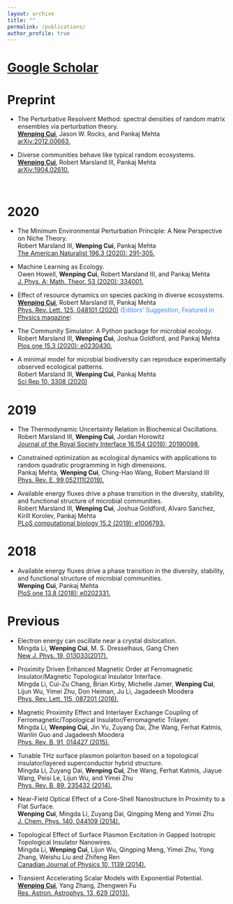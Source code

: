 ```yaml
---
layout: archive
title: ""
permalink: /publications/
author_profile: true
---
```


# [Google Scholar](https://scholar.google.com/citations?user=k6I_USQAAAAJ&hl=en)

Preprint
======
* The Perturbative Resolvent Method: spectral densities of random matrix ensembles via perturbation theory. <br>
<strong><U>Wenping Cui</U></strong>, Jason W. Rocks, and Pankaj Mehta <br>
<span style="color:#4285F4">[arXiv:2012.00663.](https://arxiv.org/abs/2012.00663)</span>

* Diverse communities behave like typical random ecosystems. <br>
<strong><U>Wenping Cui</U></strong>, Robert Marsland III, Pankaj Mehta <br>
<span style="color:#4285F4">[arXiv:1904.02610.](https://arxiv.org/abs/1904.02610)</span>
<br>

2020
======
* The Minimum Environmental Perturbation Principle: A New Perspective on Niche Theory. <br>
Robert Marsland III, <strong>Wenping Cui</strong>, Pankaj Mehta <br>
<span style="color:#4285F4">[The American Naturalist 196.3 (2020): 291-305.](https://www.journals.uchicago.edu/doi/full/10.1086/710093?mobileUi=0#d2509099e1)</span>

* Machine Learning as Ecology. <br>
Owen Howell, <strong>Wenping Cui</strong>, Robert Marsland III, and Pankaj Mehta <br>
<span style="color:#4285F4">[J. Phys. A: Math. Theor. 53 (2020): 334001.](https://iopscience.iop.org/article/10.1088/1751-8121/ab956e) </span>

* Effect of resource dynamics on species packing in diverse ecosystems. <br>
<strong><U>Wenping Cui</U></strong>, Robert Marsland III, Pankaj Mehta <br>
<span style="color:#4285F4">[Phys. Rev. Lett. 125, 048101 (2020)](https://iopscience.iop.org/article/10.1088/1751-8121/ab956e) (Editors’ Suggestion, Featured in <span style="color:#4285F4">[Physics magazine](https://physics.aps.org/articles/v13/s96))</span>

* The Community Simulator: A Python package for microbial ecology. <br>
Robert Marsland III, <strong>Wenping Cui</strong>, Joshua Goldford, and Pankaj Mehta <br>
<span style="color:#4285F4">[Plos one 15.3 (2020): e0230430.](https://journals.plos.org/plosone/article?id=10.1371/journal.pone.0230430) </span>

* A minimal model for microbial biodiversity can reproduce experimentally observed ecological patterns. <br>
Robert Marsland III, <strong>Wenping Cui</strong>, Pankaj Mehta <br>
<span style="color:#4285F4">[Sci Rep 10, 3308 (2020)](https://www.nature.com/articles/s41598-020-60130-2) </span>

2019
======
* The Thermodynamic Uncertainty Relation in Biochemical Oscillations. <br>
Robert Marsland III, <strong>Wenping Cui</strong>, Jordan Horowitz <br>
<span style="color:#4285F4">[Journal of the Royal Society Interface 16.154 (2019): 20190098.](https://royalsocietypublishing.org/doi/10.1098/rsif.2019.0098) </span>

* Constrained optimization as ecological dynamics with applications to random quadratic programming in high dimensions. <br>
Pankaj Mehta, <strong>Wenping Cui</strong>, Ching-Hao Wang, Robert Marsland III <br>
<span style="color:#4285F4">[Phys. Rev. E.  99,052111(2019).](https://journals.aps.org/pre/abstract/10.1103/PhysRevE.99.052111) </span>

* Available energy fluxes drive a phase transition in the diversity, stability, and functional structure of microbial communities. <br>
Robert Marsland III, <strong>Wenping Cui</strong>, Joshua Goldford, Alvaro Sanchez, Kirill Korolev, Pankaj Mehta <br>
<span style="color:#4285F4">[PLoS computational biology 15.2 (2019): e1006793.](https://journals.plos.org/ploscompbiol/article?id=10.1371/journal.pcbi.1006793) </span>

2018
======
* Available energy fluxes drive a phase transition in the diversity, stability, and functional structure of microbial communities. <br>
<strong>Wenping Cui</strong>, Pankaj Mehta <br>
<span style="color:#4285F4">[PloS one 13.8 (2018): e0202331.](https://journals.plos.org/plosone/article?id=10.1371/journal.pone.0202331) </span>

Previous
======
* Electron energy can oscillate near a crystal dislocation. <br>
Mingda Li, <strong>Wenping Cui</strong>, M. S. Dresselhaus, Gang Chen <br>
<span style="color:#4285F4">[New J. Phys. 19, 013033(2017).](http://iopscience.iop.org/article/10.1088/1367-2630/aa5710/meta) </span>

* Proximity Driven Enhanced Magnetic Order at Ferromagnetic Insulator/Magnetic Topological Insulator Interface. <br>
Mingda Li, Cui-Zu Chang, Brian Kirby, Michelle Jamer, <strong>Wenping Cui</strong>, Lijun Wu, Yimei Zhu, Don Heiman, Ju Li, Jagadeesh Moodera <br>
<span style="color:#4285F4">[Phys. Rev. Lett. 115, 087201 (2016).](https://journals.aps.org/prl/abstract/10.1103/PhysRevLett.115.087201) </span>

* Magnetic Proximity Effect and Interlayer Exchange Coupling of Ferromagnetic/Topological Insulator/Ferromagnetic Trilayer. <br>
Mingda Li, <strong>Wenping Cui</strong>, Jin Yu, Zuyang Dai, Zhe Wang, Ferhat Katmis, Wanlin Guo and Jagadeesh Moodera <br>
<span style="color:#4285F4">[Phys. Rev. B. 91, 014427 (2015).](https://journals.aps.org/prb/abstract/10.1103/PhysRevB.91.014427) </span>

* Tunable THz surface plasmon polariton based on a topological insulator/layered superconductor hybrid structure. <br>
Mingda Li, Zuyang Dai, <strong>Wenping Cui</strong>, Zhe Wang, Ferhat Katmis, Jiayue Wang, Peisi Le, Lijun Wu, and Yimei Zhu <br>
<span style="color:#4285F4">[Phys. Rev. B. 89, 235432 (2014).](https://journals.aps.org/prb/abstract/10.1103/PhysRevB.89.235432) </span>

* Near-Field Optical Effect of a Core-Shell Nanostructure In Proximity to a Flat Surface. <br>
<strong>Wenping Cui</strong>, Mingda Li, Zuyang Dai, Qingping Meng and Yimei Zhu <br>
<span style="color:#4285F4">[J. Chem. Phys. 140, 044109 (2014).](https://aip.scitation.org/doi/abs/10.1063/1.4862800?journalCode=jcp) </span>

* Topological Effect of Surface Plasmon Excitation in Gapped Isotropic Topological Insulator Nanowires. <br>
Mingda Li, <strong>Wenping Cui</strong>, Lijun Wu, Qingping Meng, Yimei Zhu, Yong Zhang, Weishu Liu and Zhifeng Ren <br>
<span style="color:#4285F4">[ Canadian Journal of Physics 10, 1139 (2014).](https://cdnsciencepub.com/doi/abs/10.1139/cjp-2014-0418?journalCode=cjp&#.VMJxe0fF9Pm) </span>

* Transient Accelerating Scalar Models with Exponential Potential. <br>
<strong><U>Wenping Cui</U></strong>, Yang Zhang, Zhengwen Fu <br>
<span style="color:#4285F4">[Res. Astron. Astrophys. 13, 629 (2013).](http://m.iopscience.iop.org/1674-4527/13/6/002) </span>
